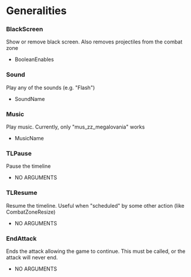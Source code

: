# Generalities #

### BlackScreen ###
Show or remove black screen. Also removes projectiles from the combat zone

* BooleanEnables

### Sound ###
Play any of the sounds (e.g. "Flash")

* SoundName

### Music ###
Play music. Currently, only "mus_zz_megalovania" works

* MusicName

### TLPause ###
Pause the timeline

* NO ARGUMENTS

### TLResume ###
Resume the timeline. Useful when "scheduled" by some other action (like CombatZoneResize)

* NO ARGUMENTS

### EndAttack ###
Ends the attack allowing the game to continue.
This must be called, or the attack will never end.

* NO ARGUMENTS
